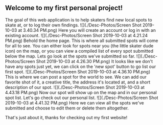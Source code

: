 ## Welcome to my first personal project!
The goal of this web application is to help skaters find 
new local spots to skate at, or to log their own findings.
![](./Desc-Photos/Screen Shot 2019-10-03 at 3.40.34 PM.png)
Here you will create an account or log in with an existing account.
![](./Desc-Photos/Screen Shot 2019-10-03 at 4.21.24 PM.png)
Behold the home page. This is where all submitted spots will come for all to see.
You can either look for spots near you (the little skater dude icon) on the map,
or you can view a compiled list of every spot submitted below the map.
Lets go look at the spots we've submitted so far.
![](./Desc-Photos/Screen Shot 2019-10-03 at 4.26.30 PM.png)
It looks like we don't have any spots just yet, we can click on the 'new spot' button to go list our first spot.
![](./Desc-Photos/Screen Shot 2019-10-03 at 4.36.10 PM.png)
This is where we can post a spot for the world to see. 
We can add our favorite shot of it, a creative title, 
the address it's located at, and a short description of our spot.
![](./Desc-Photos/Screen Shot 2019-10-03 at 4.43.18 PM.png)
Now our spot will show up on the map and in our personal spot list.
Let's go check out our personal list.
![](./Desc-Photos/Screen Shot 2019-10-03 at 4.41.32 PM.png)
Here we can view all the spots we've submitted and choose to edit them or delete them
altogether.

That's just about it, thanks for checking out my first website!